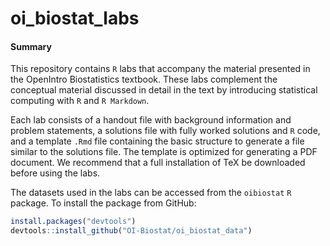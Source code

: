 # oi_biostat_labs

#### Summary

This repository contains `R` labs that accompany the material presented in the OpenIntro Biostatistics textbook. These labs complement the conceptual material discussed in detail in the text by introducing statistical computing with `R` and `R Markdown`.

Each lab consists of a handout file with background information and problem statements, a solutions file with fully worked solutions and `R` code, and a template `.Rmd` file containing the basic structure to generate a file similar to the solutions file. The template is optimized for generating a PDF document. We recommend that a full installation of TeX be downloaded before using the labs. 

The datasets used in the labs can be accessed from the `oibiostat` `R` package. To install the package from GitHub:

```r
install.packages("devtools")
devtools::install_github("OI-Biostat/oi_biostat_data")
```
